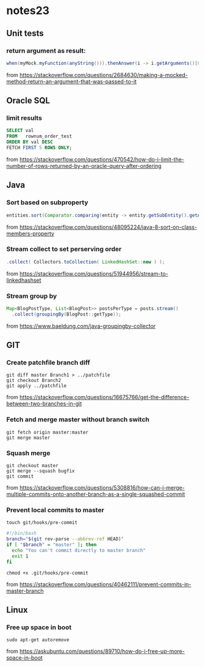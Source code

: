 # notes23

## Unit tests

### return argument as result:

```java
when(myMock.myFunction(anyString())).thenAnswer(i -> i.getArguments()[0]);
```

from https://stackoverflow.com/questions/2684630/making-a-mocked-method-return-an-argument-that-was-passed-to-it

## Oracle SQL

### limit results

```SQL
SELECT val
FROM   rownum_order_test
ORDER BY val DESC
FETCH FIRST 5 ROWS ONLY;
```

from https://stackoverflow.com/questions/470542/how-do-i-limit-the-number-of-rows-returned-by-an-oracle-query-after-ordering

## Java

### Sort based on subproperty

```java
entities.sort(Comparator.comparing(entity -> entity.getSubEntity().getAmount()));
```

from https://stackoverflow.com/questions/48095224/java-8-sort-on-class-members-property

### Stream collect to set perserving order

```java
.collect( Collectors.toCollection( LinkedHashSet::new ) );
```

from https://stackoverflow.com/questions/51944956/stream-to-linkedhashset

### Stream group by

```java
Map<BlogPostType, List<BlogPost>> postsPerType = posts.stream()
  .collect(groupingBy(BlogPost::getType));
```

from https://www.baeldung.com/java-groupingby-collector

## GIT

### Create patchfile branch diff

```shell
git diff master Branch1 > ../patchfile
git checkout Branch2
git apply ../patchfile
```

from https://stackoverflow.com/questions/16675766/get-the-difference-between-two-branches-in-git

### Fetch and merge master without branch switch

```shell
git fetch origin master:master
git merge master
```

### Squash merge

```shell
git checkout master
git merge --squash bugfix
git commit
```

from https://stackoverflow.com/questions/5308816/how-can-i-merge-multiple-commits-onto-another-branch-as-a-single-squashed-commit

### Prevent local commits to master

```shell
touch git/hooks/pre-commit
```

```bash
#!/bin/bash
branch="$(git rev-parse --abbrev-ref HEAD)"
if [ "$branch" = "master" ]; then
  echo "You can't commit directly to master branch"
  exit 1
fi
```

```shell
chmod +x .git/hooks/pre-commit
```

from https://stackoverflow.com/questions/40462111/prevent-commits-in-master-branch

## Linux

### Free up space in boot

```shell
sudo apt-get autoremove
```

from https://askubuntu.com/questions/89710/how-do-i-free-up-more-space-in-boot
